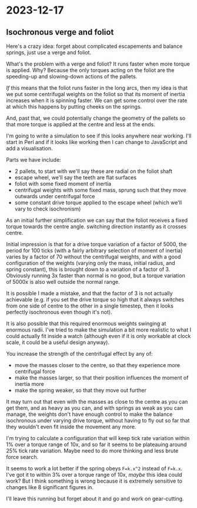 # 2023-12-17

## Isochronous verge and foliot

Here's a crazy idea: forget about complicated escapements and balance springs, just use a verge and foliot.

What's the problem with a verge and foliot? It runs faster when more torque is applied. Why? Because the only torques
acting on the foliot are the speeding-up and slowing-down actions of the pallets.

*If* this means that the foliot runs faster in the long arcs, then my idea is that we put some centrifugal weights
on the foliot so that its moment of inertia increases when it is spinning faster. We can get some control over the rate at which
this happens by putting cheeks on the springs.

And, past that, we could potentially change the geometry of the pallets so that more torque is applied at the centre and
less at the ends.

I'm going to write a simulation to see if this looks anywhere near working. I'll start in Perl and if it looks like working
then I can change to JavaScript and add a visualisation.

Parts we have include:

 * 2 pallets, to start with we'll say these are radial on the foliot shaft
 * escape wheel, we'll say the teeth are flat surfaces
 * foliot with some fixed moment of inertia
 * centrifugal weights with some fixed mass, sprung such that they move outwards under centrifugal force
 * some constant drive torque applied to the escape wheel (which we'll vary to check isochronism)

As an initial further simplification we can say that the foliot receives a fixed torque towards the centre angle.
switching direction instantly as it crosses centre.

Initial impression is that for a drive torque variation of a factor of 5000, the period for 100 ticks
(with a fairly arbitrary selection of moment of inertia) varies by a factor of 70 without the centrifugal weights,
and with a good configuration of the weights (varying only the mass, initial radius, and spring constant), this is brought
down to a variation of a factor of 3. Obviously running 3x faster than normal is no good, but a torque variation of 5000x
is also well outside the normal range.

It is possible I made a mistake, and that the factor of 3 is not actually achievable (e.g. if you set the drive torque
so high that it always switches from one side of centre to the other in a single timestep, then it looks perfectly
isochronous even though it's not).

It is also possible that this required enormous weights swinging at enormous radii. I've tried to make the simulation
a bit more realistic to what I could actually fit inside a watch (although even if it is only workable at clock scale, it
could be a useful design anyway).

You increase the strength of the centrifugal effect by any of:

 * move the masses closer to the centre, so that they experience more centrifugal force
 * make the masses larger, so that their position influences the moment of inertia more
 * make the spring weaker, so that they move out further

It may turn out that even with the masses as close to the centre as you can get them, and as heavy as you can,
and with springs as weak as you can manage, the weights don't have enough control to make the balance isochronous
under varying drive torque, without having to fly out so far that they wouldn't even fit inside the movement any more.

I'm trying to calculate a configuration that will keep tick rate variation within 1% over a torque range of 10x,
and so far it seems to be plateauing around 25% tick rate variation. Maybe need to do more thinking and less brute
force search.

It seems to work a lot better if the spring obeys `F=k.x^2` instead of `F=k.x`. I've got it to within 3%
over a torque range of 10x, *maybe* this idea could work? But I think something is wrong because it is extremely
sensitive to changes like 8 significant figures in.

I'll leave this running but forget about it and go and work on gear-cutting.
